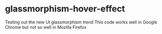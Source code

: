 # glassmorphism-hover-effect
Testing out the new UI glassmorphism trend
This code works well in Google Chrome but not so well in Mozilla Firefox
